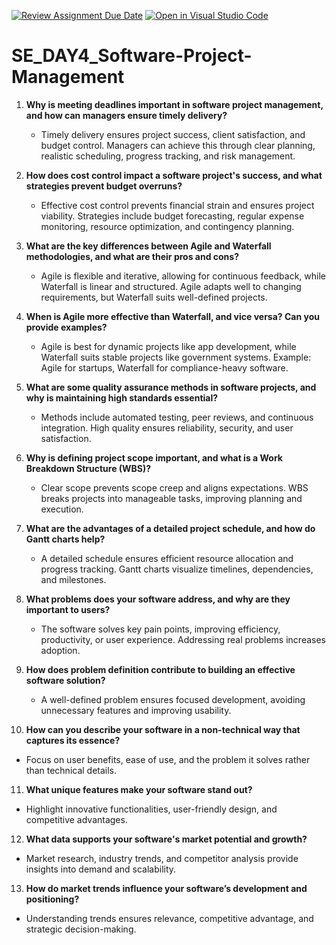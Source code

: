 [![Review Assignment Due Date](https://classroom.github.com/assets/deadline-readme-button-22041afd0340ce965d47ae6ef1cefeee28c7c493a6346c4f15d667ab976d596c.svg)](https://classroom.github.com/a/9pw6JKcu)
[![Open in Visual Studio Code](https://classroom.github.com/assets/open-in-vscode-2e0aaae1b6195c2367325f4f02e2d04e9abb55f0b24a779b69b11b9e10269abc.svg)](https://classroom.github.com/online_ide?assignment_repo_id=18599144&assignment_repo_type=AssignmentRepo)
# SE_DAY4_Software-Project-Management

1. **Why is meeting deadlines important in software project management, and how can managers ensure timely delivery?**  
   - Timely delivery ensures project success, client satisfaction, and budget control. Managers can achieve this through clear planning, realistic scheduling, progress tracking, and risk management.  

2. **How does cost control impact a software project's success, and what strategies prevent budget overruns?**  
   - Effective cost control prevents financial strain and ensures project viability. Strategies include budget forecasting, regular expense monitoring, resource optimization, and contingency planning.  

3. **What are the key differences between Agile and Waterfall methodologies, and what are their pros and cons?**  
   - Agile is flexible and iterative, allowing for continuous feedback, while Waterfall is linear and structured. Agile adapts well to changing requirements, but Waterfall suits well-defined projects.  

4. **When is Agile more effective than Waterfall, and vice versa? Can you provide examples?**  
   - Agile is best for dynamic projects like app development, while Waterfall suits stable projects like government systems. Example: Agile for startups, Waterfall for compliance-heavy software.  

5. **What are some quality assurance methods in software projects, and why is maintaining high standards essential?**  
   - Methods include automated testing, peer reviews, and continuous integration. High quality ensures reliability, security, and user satisfaction.  

6. **Why is defining project scope important, and what is a Work Breakdown Structure (WBS)?**  
   - Clear scope prevents scope creep and aligns expectations. WBS breaks projects into manageable tasks, improving planning and execution.  

7. **What are the advantages of a detailed project schedule, and how do Gantt charts help?**  
   - A detailed schedule ensures efficient resource allocation and progress tracking. Gantt charts visualize timelines, dependencies, and milestones.  

8. **What problems does your software address, and why are they important to users?**  
   - The software solves key pain points, improving efficiency, productivity, or user experience. Addressing real problems increases adoption.  

9. **How does problem definition contribute to building an effective software solution?**  
   - A well-defined problem ensures focused development, avoiding unnecessary features and improving usability.  

10. **How can you describe your software in a non-technical way that captures its essence?**  
   - Focus on user benefits, ease of use, and the problem it solves rather than technical details.  

11. **What unique features make your software stand out?**  
   - Highlight innovative functionalities, user-friendly design, and competitive advantages.  

12. **What data supports your software's market potential and growth?**  
   - Market research, industry trends, and competitor analysis provide insights into demand and scalability.  

13. **How do market trends influence your software’s development and positioning?**  
   - Understanding trends ensures relevance, competitive advantage, and strategic decision-making.  
